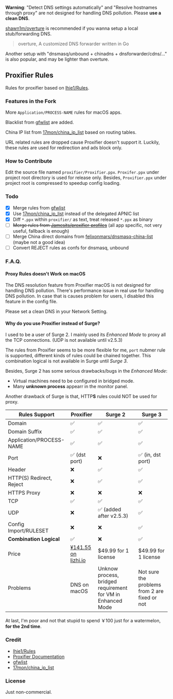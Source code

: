 **Warning**: "Detect DNS settings automatically" and "Resolve hostnames through
proxy" are not designed for handling DNS pollution. Please **use a clean DNS**.

[shawn1m/overture][overture] is recommended if you wanna setup a local
stub/forwarding DNS.
> overture, A customized DNS forwarder written in Go

Another setup with "dnsmasq/unbound + chinadns + dnsforwarder/cdns/..." is also
popular, and may be lighter than overture.

## Proxifier Rules

Rules for proxifier based on [lhie1/Rules][Rules].

### Features in the Fork

More `Application/PROCESS-NAME` rules for macOS apps.

Blacklist from [gfwlist][gfwlist] are added.

China IP list from [17mon/china_ip_list][china_ip_list] based on routing tables.

URL related rules are dropped cause Proxifier doesn't support it. Luckily, these
rules are used for redirection and ads block only.

### How to Contribute
Edit the source file named `proxifier/Proxifier.ppx`. `Proxifer.ppx` under project root
directory is used for release only. Besides, `Proxifier.ppx` under project root is
compressed to speedup config loading.

### Todo
- [x] Merge rules from [gfwlist][gfwlist]
- [x] Use [17mon/china_ip_list][china_ip_list] instead of the delegated APNIC list
- [x] Diff `*.ppx` within `proxifier/` as text, treat released `*.ppx` as binary
- [ ] ~~Merge rules from [Jamesits/proxifier-profiles][jamesits-rules]~~ (all app specific, not very useful, fallback is enough)
- [ ] Merge China direct domains from [felixonmars/dnsmasq-china-list][dnsmasq-china-list]
    (maybe not a good idea)
- [ ] Convert REJECT rules as confs for dnsmasq, unbound

### F.A.Q.
#### Proxy Rules doesn't Work on macOS
The DNS resolution feature from Proxifier macOS is not designed for handling DNS pollution.
There's performance issue in real use for handling DNS pollution. In case that
is causes problem for users, I disabled this feature in the config file.

Please set a clean DNS in your Network Setting.

#### Why do you use Proxifier instead of Surge?

I used to be a user of Surge 2. I mainly used its *Enhanced Mode* to proxy
all the TCP connections. (UDP is not available until v2.5.3)

The rules from Proxifier seems to be more flexible for me, `port` nubmer rule is
supported, different kinds of rules could be chained together.
This combination logical is not available in Surge until *Surge 3*.

Besides, Surge 2 has some serious drawbacks/bugs in the *Enhanced Mode*:
- Virtual machines need to be configured in bridged mode.
- Many **unknown process** appearr in the monitor panel.

Another drawback of Surge is that, HTTP**S** rules could NOT be used for proxy.

| Rules Support | Proxifier | Surge 2 | Surge 3 |
| --- | --- | --- | --- |
| Domain | ✅ | ✅ | ✅ |
| Domain Suffix | ✅ | ✅ | ✅ |
| Application/PROCESS-NAME | ✅ | ✅ | ✅ |
| Port | ✅ (dst port) | ❌ | ✅ (in, dst port) |
| Header | ❌ | ✅ | ✅ |
| HTTP(S) Redirect, Reject | ❌ | ✅ | ✅ |
| HTTPS Proxy | ❌ | ❌ | ❌ |
| TCP | ✅ | ✅ | ✅ |
| UDP | ❌ | ✅ (added after v2.5.3) | ✅ |
| Config Import/RULESET | ❌ | ❌ | ✅ |
| **Combination Logical** | ✅ | ❌ | ✅ |
| Price | [¥141.55 on lizhi.io][proxifier-special-offer]  | $49.99 for 1 license | $49.99 for 1 license |
| Problems | DNS on macOS | Unknow process, bridged requirement for VM in Enhanced Mode | Not sure the problems from 2 are fixed or not |

At last, I'm poor and not that stupid to spend ￥100 just for a watermelon, **for the 2nd time**.

### Credit
- [lhie1/Rules][Rules]
- [Proxifier Documentation][proxifier-doc]
- [gfwlist][gfwlist]
- [17mon/china_ip_list][china_ip_list]

### License

Just non-commercial.

[Rules]: https://github.com/lhie1/Rules
[overture]: https://github.com/shawn1m/overture
[gfwlist]: https://github.com/gfwlist/gfwlist
[china_ip_list]: https://github.com/17mon/china_ip_list
[jamesits-rules]: https://github.com/Jamesits/proxifier-profiles
[dnsmasq-china-list]: https://github.com/felixonmars/dnsmasq-china-list
[proxifier-doc]: http://www.proxifier.com/docs/mac-v2/
[proxifier-special-offer]: https://item.taobao.com/item.htm?id=535723275520
